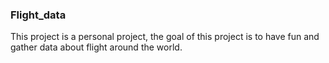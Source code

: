 ### Flight_data

This project is a personal project, the goal of this project is to have fun and gather data about flight around the world.